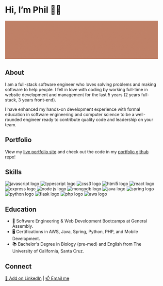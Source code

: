 <html>
<head>
</head>
<body>
  <h1>Hi, I’m Phil 👋🏼 </h1>
  <img src="/banner.gif" alt="Image that reads "Phil Garbrecht, Full-Stack Software Engineer">         
  
  <h2>About</h2>      
  <p>I am a full-stack software engineer who loves solving problems and making software to help people. I fell in love with coding by working full-time in website development and management for the last 5 years (2 years full-stack, 3 years front-end).</p>
  <p>I have enhanced my hands-on development experience with formal education in software engineering and computer science to be a well-rounded engineer ready to contribute quality code and leadership on your team.</p>
  
  <h2>Portfolio</h2>    
  <p>View my <a href = "https://pgarbrecht.github.io">live portfolio site</a> and check out the code in my <a href = "https://github.com/pgarbrecht/pgarbrecht.github.io">portfolio github repo</a>!</p>
  
  <h2>Skills</h2>   <!--Note: the space needs to be below this for proper formatting -->
                                                                                             
  <img src="https://cdn.jsdelivr.net/gh/devicons/devicon/icons/javascript/javascript-plain.svg" height="60px" alt="javascript logo"/> <img src="https://cdn.jsdelivr.net/gh/devicons/devicon/icons/typescript/typescript-original.svg" height="60px" alt="typescript logo"/> <img src="https://cdn.jsdelivr.net/gh/devicons/devicon/icons/css3/css3-plain-wordmark.svg" height="60px" alt="css3 logo"/> <img src="https://cdn.jsdelivr.net/gh/devicons/devicon/icons/html5/html5-plain-wordmark.svg" height="60px" alt="html5 logo"/> <img src="https://cdn.jsdelivr.net/gh/devicons/devicon/icons/react/react-original-wordmark.svg" height="60px" alt="react logo"/> <img src="https://cdn.jsdelivr.net/gh/devicons/devicon/icons/express/express-original-wordmark.svg" height="60px" alt="express logo"/> <img src="https://cdn.jsdelivr.net/gh/devicons/devicon/icons/nodejs/nodejs-plain-wordmark.svg" height="60px" alt="node js logo"/> <img src="https://cdn.jsdelivr.net/gh/devicons/devicon/icons/mongodb/mongodb-plain-wordmark.svg" height="60px" alt="mongodb logo"/> <img src="https://cdn.jsdelivr.net/gh/devicons/devicon/icons/java/java-plain-wordmark.svg" height="60px" alt="java logo"/> <img src="https://cdn.jsdelivr.net/gh/devicons/devicon/icons/spring/spring-plain-wordmark.svg" height="60px" alt="spring logo"/> <img src="https://cdn.jsdelivr.net/gh/devicons/devicon/icons/python/python-original-wordmark.svg" height="60px" alt="python logo"/> <img src="https://cdn.jsdelivr.net/gh/devicons/devicon/icons/flask/flask-original-wordmark.svg" height="60px" alt="flask logo"/> <img src="https://cdn.jsdelivr.net/gh/devicons/devicon/icons/php/php-plain.svg" height="60px" alt="php logo"/> <img src="https://cdn.jsdelivr.net/gh/devicons/devicon/icons/amazonwebservices/amazonwebservices-original-wordmark.svg" height="60px" alt="aws logo"/> 

  <h2>Education</h2>                                                                                                                 
  <ul>
    <li>🥾 Software Engineering & Web Development Bootcamps at General Assembly.</li>
    <li>🖥️ Certifications in AWS, Java, Spring, Python, PHP, and Mobile Development.</li>
    <li>📚 Bachelor's Degree in Biology (pre-med) and English from The University of California, Santa Cruz.</li>
  </ul>
  
  <h2>Connect</h2> 
  <a href = "https://www.linkedin.com/in/philgarbrecht/">🔗 Add on LinkedIn</a> | <a href = "mailto: philgarbrecht@gmail.com">📫 Email me</a>                                                                                                                             
  </body>
</html>
